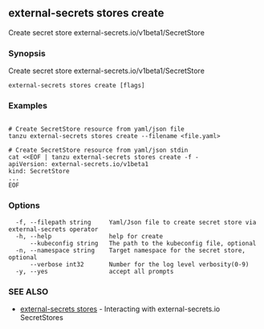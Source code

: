 ## external-secrets stores create

Create secret store external-secrets.io/v1beta1/SecretStore

### Synopsis

Create secret store external-secrets.io/v1beta1/SecretStore

```
external-secrets stores create [flags]
```

### Examples

```

# Create SecretStore resource from yaml/json file
tanzu external-secrets stores create --filename <file.yaml>

# Create SecretStore resource from yaml/json stdin 
cat <<EOF | tanzu external-secrets stores create -f -
apiVersion: external-secrets.io/v1beta1
kind: SecretStore
...
EOF

```

### Options

```
  -f, --filepath string     Yaml/Json file to create secret store via external-secrets operator
  -h, --help                help for create
      --kubeconfig string   The path to the kubeconfig file, optional
  -n, --namespace string    Target namespace for the secret store, optional
      --verbose int32       Number for the log level verbosity(0-9)
  -y, --yes                 accept all prompts
```

### SEE ALSO

* [external-secrets stores](external-secrets_stores.md)	 - Interacting with external-secrets.io SecretStores
